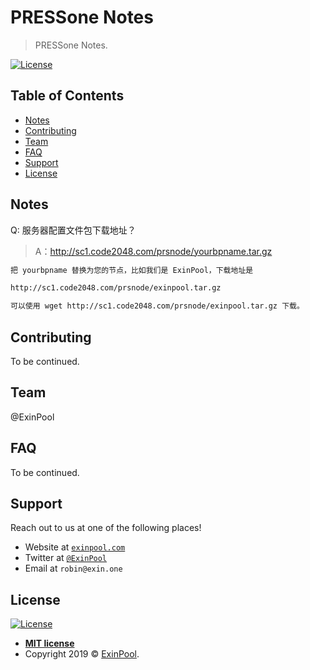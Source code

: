 # PRESSone Notes

> PRESSone Notes.

[![License](http://img.shields.io/:license-mit-blue.svg?style=flat-square)](http://badges.mit-license.org)

## Table of Contents

- [Notes](Notes)
- [Contributing](#contributing)
- [Team](#team)
- [FAQ](#faq)
- [Support](#support)
- [License](#license)

## Notes

Q: 服务器配置文件包下载地址？

> A：http://sc1.code2048.com/prsnode/yourbpname.tar.gz

``` bash
把 yourbpname 替换为您的节点，比如我们是 ExinPool，下载地址是

http://sc1.code2048.com/prsnode/exinpool.tar.gz

可以使用 wget http://sc1.code2048.com/prsnode/exinpool.tar.gz 下载。
```

## Contributing

To be continued.

## Team

@ExinPool

## FAQ

To be continued.

## Support

Reach out to us at one of the following places!

- Website at <a href="https://exinpool.com" target="_blank">`exinpool.com`</a>
- Twitter at <a href="http://twitter.com/ExinPool" target="_blank">`@ExinPool`</a>
- Email at `robin@exin.one`

## License

[![License](http://img.shields.io/:license-mit-blue.svg?style=flat-square)](http://badges.mit-license.org)

- **[MIT license](https://opensource.org/licenses/mit-license.php)**
- Copyright 2019 © <a href="https://exinpool.com" target="_blank">ExinPool</a>.